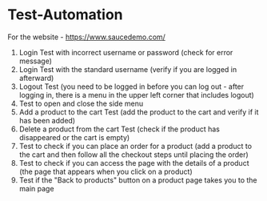 # Test-Automation

For the website - https://www.saucedemo.com/

1. Login Test with incorrect username or password (check for error message)
2. Login Test with the standard username (verify if you are logged in afterward)
3. Logout Test (you need to be logged in before you can log out - after logging in, there is a menu in the upper left corner that includes logout)
4. Test to open and close the side menu
5. Add a product to the cart Test (add the product to the cart and verify if it has been added)
6. Delete a product from the cart Test (check if the product has disappeared or the cart is empty)
7. Test to check if you can place an order for a product (add a product to the cart and then follow all the checkout steps until placing the order)
8. Test to check if you can access the page with the details of a product (the page that appears when you click on a product)
9. Test if the "Back to products" button on a product page takes you to the main page
